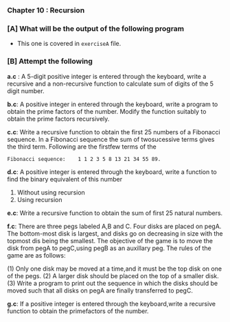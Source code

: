 ### Chapter 10 : Recursion

### [A] What will be the output of the following program

- This one is covered in `exerciseA` file.

### [B] Attempt the following

**a.c** : A 5-digit positive integer is entered through the keyboard, write a
recursive and a non-recursive function to calculate sum of digits of the 5 digit number.

**b.c**: A positive integer in entered through the keyboard, write a program
to obtain the prime factors of the number. Modify the function suitably to 
obtain the prime factors recursively.

**c.c**: Write a recursive function to obtain the first 25 numbers of 
a Fibonacci sequence. In a Fibonacci sequence the sum of twosucessive 
terms gives the third term. Following are the firstfew terms of the 

    Fibonacci sequence:    1 1 2 3 5 8 13 21 34 55 89.

**d.c**: A positive integer is entered through the keyboard, write
a function to find the binary equivalent of this number
  1) Without using recursion
  2) Using recursion

**e.c**: Write a recursive function to obtain the sum of first 25 natural numbers.

**f.c**: There are three pegs labeled A,B and C. Four disks are placed on pegA.
The bottom-most disk is largest, and disks go on decreasing in size with the 
topmost dis being the smallest. The objective of the game is to move the disk 
from pegA to pegC,using pegB as an auxillary peg. The rules of the game are as follows:

  (1) Only one disk may be moved at a time,and it must be the top disk on one of the pegs.
  (2) A larger disk should be placed on the top of a smaller disk.
  (3) Write a program to print out the sequence in which the disks should be moved such that all disks on pegA are finally transferred to pegC.

**g.c**: If a positive integer is entered through the keyboard,write a  recursive 
function to obtain the primefactors of the number.

